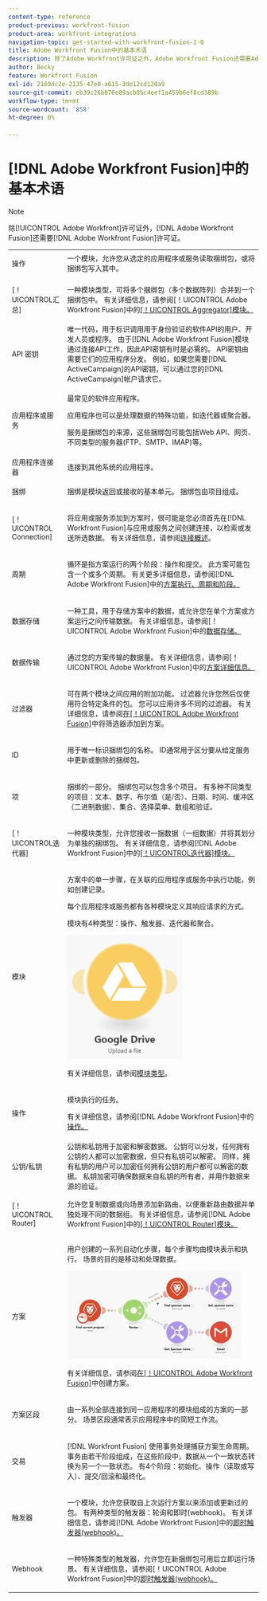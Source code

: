 ```yaml
---
content-type: reference
product-previous: workfront-fusion
product-area: workfront-integrations
navigation-topic: get-started-with-workfront-fusion-2-0
title: Adobe Workfront Fusion中的基本术语
description: 除了Adobe Workfront许可证之外，Adobe Workfront Fusion还需要Adobe Workfront Fusion许可证。
author: Becky
feature: Workfront Fusion
exl-id: 2169dc2e-2135-47e0-a615-3de12cd120a9
source-git-commit: eb39c26b076e89acb8bc4eef1a459b6ef8cd389b
workflow-type: tm+mt
source-wordcount: '858'
ht-degree: 0%

---
```


# [!DNL Adobe Workfront Fusion]中的基本术语

>[!NOTE]
>
>除[!UICONTROL Adobe Workfront]许可证外，[!DNL Adobe Workfront Fusion]还需要[!DNL Adobe Workfront Fusion]许可证。


<table style="table-layout:auto">
 <col> 
 <col> 
 <tbody> 
  <tr> 
   <td role="rowheader"> <p>操作</p> </td> 
   <td>一个模块，允许您从选定的应用程序或服务读取捆绑包，或将捆绑包写入其中。</td> 
  </tr> 
  <tr> 
   <td role="rowheader"> <p>[！UICONTROL汇总]</p> </td> 
   <td> <p>一种模块类型，可将多个捆绑包（多个数据阵列）合并到一个捆绑包中。 有关详细信息，请参阅[！UICONTROL Adobe Workfront Fusion]</a>中的<a href="../../workfront-fusion/modules/aggregator-module.md" class="MCXref xref">[！UICONTROL Aggregator]模块。</p> </td> 
  </tr> 
  <tr> 
   <td role="rowheader">API 密钥</td> 
   <td>唯一代码，用于标识调用用于身份验证的软件API的用户、开发人员或程序。 由于[!DNL Adobe Workfront Fusion]模块通过连接API工作，因此API密钥有时是必需的。 API密钥由需要它们的应用程序分发。 例如，如果您需要[!DNL ActiveCampaign]的API密钥，可以通过您的[!DNL ActiveCampaign]帐户请求它。</td> 
  </tr> 
  <tr> 
   <td role="rowheader">应用程序或服务</td> 
   <td> <p>最常见的软件应用程序。</p> <p>应用程序也可以是处理数据的特殊功能，如迭代器或聚合器。 </p> <p>服务是捆绑包的来源，这些捆绑包可能包括Web API、网页、不同类型的服务器(FTP、SMTP、IMAP)等。 </p>  </td> 
  </tr> 
  <tr> 
   <td role="rowheader">应用程序连接器</td> 
   <td>连接到其他系统的应用程序。</td> 
  </tr> 
  <tr> 
   <td role="rowheader"> <p>捆绑</p> </td> 
   <td> <p>捆绑是模块返回或接收的基本单元。 捆绑包由项目组成。</p> </td> 
  </tr> 
  <tr> 
   <td role="rowheader"> <p>[！UICONTROL Connection]</p> </td> 
   <td> <p>将应用或服务添加到方案时，很可能是您必须首先在[!DNL Workfront Fusion]与应用或服务之间创建连接，以检索或发送所选数据。 有关详细信息，请参阅<a href="../../workfront-fusion/connections/about-connecting-wf-fusion-to-app-or-service.md" class="MCXref xref">连接概述</a>。</p> </td> 
  </tr> 
  <tr> 
   <td role="rowheader"> <p>周期</p> </td> 
   <td> <p>循环是指方案运行的两个阶段：操作和提交。 此方案可能包含一个或多个周期。 有关更多详细信息，请参阅[!DNL Adobe Workfront Fusion]</a>中的<a href="../../workfront-fusion/scenarios/scenario-execution-cycles-phases.md" class="MCXref xref">方案执行、周期和阶段。</p> </td> 
  </tr> 
  <tr> 
   <td role="rowheader"> <p>数据存储</p> </td> 
   <td> <p>一种工具，用于存储方案中的数据，或允许您在单个方案或方案运行之间传输数据。 有关详细信息，请参阅[！UICONTROL Adobe Workfront Fusion]</a>中的<a href="../../workfront-fusion/modules/data-stores.md" class="MCXref xref">数据存储。</p> </td> 
  </tr> 
  <tr> 
   <td role="rowheader"> <p>数据传输</p> </td> 
   <td> <p>通过您的方案传输的数据量。 有关详细信息，请参阅[！UICONTROL Adobe Workfront Fusion]</a>中的<a href="../../workfront-fusion/scenarios/scenario-detail.md" class="MCXref xref">方案详细信息。</p> </td> 
  </tr> 
  <tr> 
   <td role="rowheader"> <p>过滤器</p> </td> 
   <td> <p>可在两个模块之间应用的附加功能。 过滤器允许您然后仅使用符合特定条件的包。 您可以应用许多不同的过滤器。 有关详细信息，请参阅<a href="../../workfront-fusion/scenarios/add-a-filter-to-a-scenario.md" class="MCXref xref">在[！UICONTROL Adobe Workfront Fusion]</a>中将筛选器添加到方案。</p> </td> 
  </tr> 
  <tr> 
   <td role="rowheader"> <p>ID</p> </td> 
   <td> <p>用于唯一标识捆绑包的名称。 ID通常用于区分要从给定服务中更新或删除的捆绑包。</p> </td> 
  </tr> 
  <tr> 
   <td role="rowheader"> <p>项</p> </td> 
   <td> <p>捆绑的一部分。 捆绑包可以包含多个项目。 有多种不同类型的项目：文本、数字、布尔值（是/否）、日期、时间、缓冲区（二进制数据）、集合、选择菜单、数组和验证。</p> </td> 
  </tr> 
  <tr> 
   <td role="rowheader"> <p>[！UICONTROL迭代器]</p> </td> 
   <td> <p>一种模块类型，允许您接收一捆数据（一组数据）并将其划分为单独的捆绑包。 有关详细信息，请参阅[!DNL Adobe Workfront Fusion]</a>中的<a href="../../workfront-fusion/modules/iterator-module.md" class="MCXref xref">[！UICONTROL迭代器]模块。</p> </td> 
  </tr> 
  <tr> 
   <td role="rowheader"> <p>模块</p> </td> 
   <td> <p>方案中的单一步骤，在关联的应用程序或服务中执行功能，例如创建记录。</p> <p>每个应用程序或服务都有各种模块定义其响应请求的方式。</p> <p>模块有4种类型：操作、触发器、迭代器和聚合。</p> <p> <img src="assets/module.jpg"> </p> <p>有关详细信息，请参阅<a href="../../workfront-fusion/modules/module-types.md" class="MCXref xref">模块类型</a>。</p> </td> 
  </tr> 
  <tr> 
   <td role="rowheader"> <p>操作</p> </td> 
   <td> <p>模块执行的任务。</p><p>有关详细信息，请参阅[!DNL Adobe Workfront Fusion]</a>中的<a href="../../workfront-fusion/get-started/operations-in-workfront-fusion.md" class="MCXref xref">操作。</p>
  </tr> 
  <tr> 
   <td role="rowheader">公钥/私钥</td> 
   <td>公钥和私钥用于加密和解密数据。 公钥可以分发，任何拥有公钥的人都可以加密数据，但只有私钥可以解密。 同样，拥有私钥的用户可以加密任何拥有公钥的用户都可以解密的数据。 私钥加密可确保数据来自私钥的所有者，并用作数据来源的验证。</td> 
  </tr> 
  <tr> 
   <td role="rowheader"> <p>[！UICONTROL Router]</p> </td> 
   <td>允许您复制数据或向场景添加新路由，以便重新路由数据并单独处理不同的数据组。 有关详细信息，请参阅[!DNL Adobe Workfront Fusion]</a>中的<a href="../../workfront-fusion/modules/router-module.md" class="MCXref xref">[！UICONTROL Router]模块。</td> 
  </tr> 
  <tr> 
   <td role="rowheader"> <p>方案</p> </td> 
   <td> <p>用户创建的一系列自动化步骤，每个步骤均由模块表示和执行。 场景的目的是移动和处理数据。</p> <p> <img src="assets/scenario-350x178.jpg" style="width: 350;height: 178;"> </p> <p> 有关详细信息，请参阅<a href="../../workfront-fusion/scenarios/create-a-scenario.md" class="MCXref xref">在[！UICONTROL Adobe Workfront Fusion]</a>中创建方案。</p> </td> 
  </tr> 
  <tr> 
   <td role="rowheader"> <p>方案区段</p> </td> 
   <td> <p> 由一系列全部连接到同一应用程序的模块组成的方案的一部分。 场景区段通常表示应用程序中的简短工作流。</p> </td> 
  </tr> 
  <tr> 
   <td role="rowheader"> <p>交易</p> </td> 
   <td> <p>[!DNL Workfront Fusion] 使用事务处理捕获方案生命周期。 事务由若干阶段组成，在这些阶段中，数据从一个一致状态转换为另一个一致状态。 有4个阶段：初始化、操作（读取或写入）、提交/回滚和最终化。</p> </td> 
  </tr> 
  <tr> 
   <td role="rowheader"> <p>触发器</p> </td> 
   <td> <p>一个模块，允许您获取自上次运行方案以来添加或更新过的包。 有两种类型的触发器：轮询和即时(webhook)。 有关详细信息，请参阅[!DNL Adobe Workfront Fusion]</a>中的<a href="../../workfront-fusion/webhooks/instant-triggers-webhooks.md" class="MCXref xref">即时触发器(webhook)。</p> </td> 
  </tr> 
  <tr> 
   <td role="rowheader"> <p>Webhook</p> </td> 
   <td> <p>一种特殊类型的触发器，允许您在新捆绑包可用后立即运行场景。 有关详细信息，请参阅[！UICONTROL Adobe Workfront Fusion]</a>中的<a href="../../workfront-fusion/webhooks/instant-triggers-webhooks.md" class="MCXref xref">即时触发器(webhook)。</p> </td> 
  </tr> 
 </tbody> 
</table>
